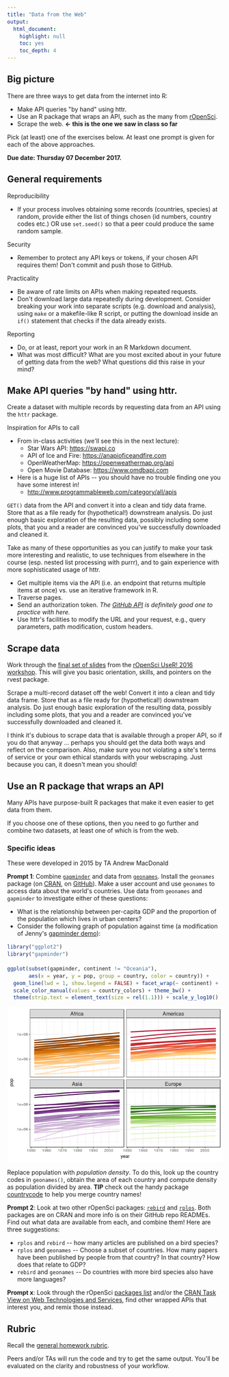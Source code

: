 ```yaml
---
title: "Data from the Web"
output:
  html_document:
    highlight: null
    toc: yes
    toc_depth: 4
---
```


## Big picture

There are three ways to get data from the internet into R:

  * Make API queries "by hand" using httr.
  * Use an R package that wraps an API, such as the many from [rOpenSci](https://ropensci.org). 
  * Scrape the web. **<- this is the one we saw in class so far**

Pick (at least) one of the exercises below. At least one prompt is given for each of the above approaches.

**Due date: Thursday 07 December 2017.**

## General requirements

Reproducibility

  * If your process involves obtaining some records (countries, species) at random, provide either the list of things chosen (id numbers, country codes etc.) OR use `set.seed()` so that a peer could produce the same random sample.

Security

  * Remember to protect any API keys or tokens, if your chosen API requires them! Don't commit and push those to GitHub.

Practicality

  * Be aware of rate limits on APIs when making repeated requests.
  * Don't download large data repeatedly during development. Consider breaking your work into separate scripts (e.g. download and analysis), using `make` or a makefile-like R script, or putting the download inside an `if()` statement that checks if the data already exists.

Reporting

  * Do, or at least, report your work in an R Markdown document.
  * What was most difficult? What are you most excited about in your future of getting data from the web? What questions did this raise in your mind?

## Make API queries "by hand" using httr.

Create a dataset with multiple records by requesting data from an API using the `httr` package.

Inspiration for APIs to call

  * From in-class activities (we'll see this in the next lecture):
    - Star Wars API: <https://swapi.co>
    - API of Ice and Fire: <https://anapioficeandfire.com>
    - OpenWeatherMap: <https://openweathermap.org/api>
    - Open Movie Database: <https://www.omdbapi.com>
  * Here is a huge list of APIs -- you should have no trouble finding one you have some interest in!
    - <http://www.programmableweb.com/category/all/apis>

`GET()` data from the API and convert it into a clean and tidy data frame. Store that as a file ready for (hypothetical!) downstream analysis. Do just enough basic exploration of the resulting data, possibly including some plots, that you and a reader are convinced you've successfully downloaded and cleaned it.

Take as many of these opportunities as you can justify to make your task more interesting and realistic,  to use techniques from elsewhere in the course (esp. nested list processing with purrr), and to gain experience with more sophisticated usage of httr.

  * Get multiple items via the API (i.e. an endpoint that returns multiple items at once) vs. use an iterative framework in R.
  * Traverse pages.
  * Send an authorization token. *The [GitHub API](https://developer.github.com/v3/) is definitely good one to practice with here.*
  * Use httr's facilities to modify the URL and your request, e.g., query parameters, path modification, custom headers.
  
## Scrape data

Work through the [final set of slides](https://github.com/ropensci/user2016-tutorial/blob/master/03-scraping-data-without-an-api.pdf) from the [rOpenSci UseR! 2016 workshop](https://github.com/ropensci/user2016-tutorial#readme). This will give you basic orientation, skills, and pointers on the rvest package.

Scrape a multi-record dataset off the web! Convert it into a clean and tidy data frame. Store that as a file ready for (hypothetical!) downstream analysis. Do just enough basic exploration of the resulting data, possibly including some plots, that you and a reader are convinced you've successfully downloaded and cleaned it.

I think it's dubious to scrape data that is available through a proper API, so if you do that anyway ... perhaps you should get the data both ways and reflect on the comparison. Also, make sure you not violating a site's terms of service or your own ethical standards with your webscraping. Just because you can, it doesn't mean you should!

## Use an R package that wraps an API

Many APIs have purpose-built R packages that make it even easier to get data from them.

If you choose one of these options, then you need to go further and combine two datasets, at least one of which is from the web.

### Specific ideas

These were developed in 2015 by TA Andrew MacDonald

**Prompt 1**: Combine [`gapminder`](https://github.com/jennybc/gapminder) and data from [`geonames`](http://www.geonames.org/). Install the `geonames` package (on [CRAN](https://cran.r-project.org/web/packages/geonames/index.html), on [GitHub](https://github.com/ropensci/geonames)). Make a user account and use `geonames` to access data about the world's countries. Use data from `geonames` and `gapminder` to investigate either of these questions:

  * What is the relationship between per-capita GDP and the proportion of the population which lives in urban centers?
  * Consider the following graph of population against time (a modification of Jenny's [gapminder demo](https://github.com/jennybc/gapminder)):
    

```r
library("ggplot2")
library("gapminder")

ggplot(subset(gapminder, continent != "Oceania"),
       aes(x = year, y = pop, group = country, color = country)) +
  geom_line(lwd = 1, show.legend = FALSE) + facet_wrap(~ continent) +
  scale_color_manual(values = country_colors) + theme_bw() +
  theme(strip.text = element_text(size = rel(1.1))) + scale_y_log10()
```

![](hw10_data-from-web_files/figure-html/spaghetti-plot-pop-vs-year-1.png)<!-- -->

Replace population with *population density*. To do this, look up the country codes in `geonames()`, obtain the area of each country and compute density as population divided by area. **TIP** check out the handy package [countrycode](https://github.com/vincentarelbundock/countrycode) to help you merge country names!

**Prompt 2**: Look at two other rOpenSci packages: [`rebird`](https://github.com/ropensci/rebird) and [`rplos`](https://github.com/ropensci/rplos). Both packages are on CRAN and more info is on their GitHub repo READMEs. Find out what data are available from each, and combine them! Here are three suggestions:

  * `rplos` and `rebird` -- how many articles are published on a bird species? 
  * `rplos` and `geonames` -- Choose a subset of countries. How many papers have been published by people from that country? In that country? How does that relate to GDP?
  * `rebird` and `geonames` -- Do countries with more bird species also have more languages?

**Prompt x**: Look through the rOpenSci [packages list](http://ropensci.org/packages/) and/or the [CRAN Task View on Web Technologies and Services](https://cran.r-project.org/web/views/WebTechnologies.html), find other wrapped APIs that interest you, and remix those instead.

## Rubric

Recall the [general homework rubric](http://stat545-ubc.github.io/peer-review01_marking-rubric.html).

Peers and/or TAs will run the code and try to get the same output. You'll be evaluated on the clarity and robustness of your workflow.
